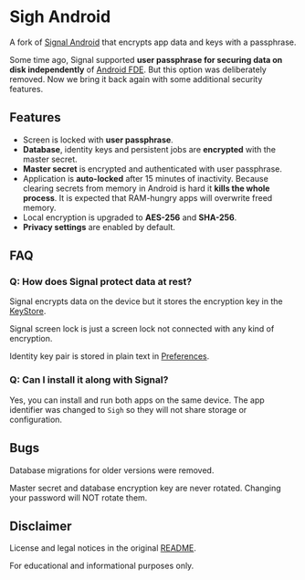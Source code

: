 # Sigh Android

A fork of [Signal Android](https://github.com/signalapp/Signal-Android) that encrypts app data and keys with a passphrase.

Some time ago, Signal supported **user passphrase for securing data on disk independently** of [Android FDE](https://source.android.com/security/encryption/full-disk). But this option was deliberately removed. Now we bring it back again with some additional security features.

## Features

* Screen is locked with **user passphrase**.
* **Database**, identity keys and persistent jobs are **encrypted** with the master secret.
* **Master secret** is encrypted and authenticated with user passphrase.
* Application is **auto-locked** after 15 minutes of inactivity. Because clearing secrets from memory in Android is hard it **kills the whole process**. It is expected that RAM-hungry apps will overwrite freed memory.
* Local encryption is upgraded to **AES-256** and **SHA-256**.
* **Privacy settings** are enabled by default.

## FAQ

### Q: How does Signal protect data at rest?

Signal encrypts data on the device but it stores the encryption key in the [KeyStore](https://developer.android.com/training/articles/keystore).

Signal screen lock is just a screen lock not connected with any kind of encryption.

Identity key pair is stored in plain text in [Preferences](https://developer.android.com/training/data-storage/shared-preferences).

### Q: Can I install it along with Signal?

Yes, you can install and run both apps on the same device. The app identifier was changed to `Sigh` so they will not share storage or configuration.

## Bugs

Database migrations for older versions were removed.

Master secret and database encryption key are never rotated. Changing your password will NOT rotate them.

## Disclaimer

License and legal notices in the original [README](README-ORIG.md).

For educational and informational purposes only.
